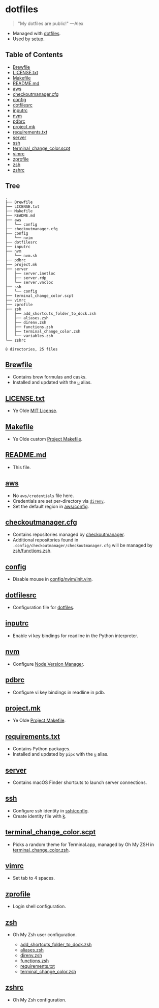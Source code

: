 # dotfiles

> "My dotfiles are public!" —Alex

- Managed with [dotfiles](https://github.com/jbernard/dotfiles).
- Used by [setup](https://github.com/aclark4life/setup).

## Table of Contents
- [Brewfile](#brewfile)
- [LICENSE.txt](#licensetxt)
- [Makefile](#makefile)
- [README.md](#readmemd)
- [aws](#aws)
- [checkoutmanager.cfg](#checkoutmanagercfg)
- [config](#config)
- [dotfilesrc](#dotfilesrc)
- [inputrc](#inputrc)
- [nvm](#nvm)
- [pdbrc](#pdbrc)
- [project.mk](#projectmk)
- [requirements.txt](#requirementstxt)
- [server](#server)
- [ssh](#ssh)
- [terminal_change_color.scpt](#terminal_change_colorscpt)
- [vimrc](#vimrc)
- [zprofile](#zprofile)
- [zsh](#zsh)
- [zshrc](#zshrc)

## Tree

```
.
├── Brewfile
├── LICENSE.txt
├── Makefile
├── README.md
├── aws
│   └── config
├── checkoutmanager.cfg
├── config
│   └── nvim
├── dotfilesrc
├── inputrc
├── nvm
│   └── nvm.sh
├── pdbrc
├── project.mk
├── server
│   ├── server.inetloc
│   ├── server.rdp
│   └── server.vncloc
├── ssh
│   └── config
├── terminal_change_color.scpt
├── vimrc
├── zprofile
├── zsh
│   ├── add_shortcuts_folder_to_dock.zsh
│   ├── aliases.zsh
│   ├── direnv.zsh
│   ├── functions.zsh
│   ├── terminal_change_color.zsh
│   └── variables.zsh
└── zshrc

8 directories, 25 files
```

## [Brewfile](https://github.com/aclark4life/dotfiles/blob/main/Brewfile)

- Contains brew formulas and casks.
- Installed and updated with the [`u`](https://github.com/aclark4life/dotfiles/blob/main/zsh/aliases.zsh#L13-L20) alias.

## [LICENSE.txt](https://github.com/aclark4life/dotfiles/blob/main/LICENSE.txt)

- Ye Olde [MIT License](https://opensource.org/license/mit).

## [Makefile](https://github.com/aclark4life/dotfiles/blob/main/Makefile)

- Ye Olde custom [Project Makefile](https://github.com/aclark4life/project-makefile).

## [README.md](https://github.com/aclark4life/dotfiles/blob/main/README.md)

- This file.

## [aws](https://github.com/aclark4life/dotfiles/blob/main/aws)

- No `aws/credentials` file here.
- Credentials are set per-directory via [`direnv`](https://github.com/aclark4life/dotfiles/blob/main/zsh/direnv.zsh#L15-L37).
- Set the default region in [aws/config](https://github.com/aclark4life/dotfiles/blob/main/aws/config).

## [checkoutmanager.cfg](https://github.com/aclark4life/dotfiles/blob/main/checkoutmanager.cfg)

- Contains repositories managed by [checkoutmanager](https://github.com/reinout/checkoutmanager).
- Additional repositories found in `.config/checkoutmanager/checkoutmanager.cfg` will be managed by [zsh/functions.zsh](https://github.com/aclark4life/dotfiles/blob/main/zsh/functions.zsh#L1-L18).

## [config](https://github.com/aclark4life/dotfiles/blob/main/config)

- Disable mouse in [config/nvim/init.vim](https://github.com/aclark4life/dotfiles/blob/main/config/nvim/init.vim).

## [dotfilesrc](https://github.com/aclark4life/dotfiles/blob/main/dotfilesrc)

- Configuration file for [dotfiles](https://github.com/jbernard/dotfiles).

## [inputrc](https://github.com/aclark4life/dotfiles/blob/main/inputrc)

- Enable vi key bindings for readline in the Python interpreter.

## [nvm](https://github.com/aclark4life/dotfiles/blob/main/nvm)

- Configure [Node Version Manager](https://github.com/nvm-sh/nvm).

## [pdbrc](https://github.com/aclark4life/dotfiles/blob/main/pdbrc)

- Configure vi key bindings in readline in pdb.

## [project.mk](https://github.com/aclark4life/dotfiles/blob/main/project.mk)

- Ye Olde [Project Makefile](https://github.com/aclark4life/project-makefile).

## [requirements.txt](https://github.com/aclark4life/dotfiles/blob/main/requirements.txt)

- Contains Python packages.
- Installed and updated by `pipx` with the [`u`](https://github.com/aclark4life/dotfiles/blob/main/zsh/aliases.zsh#L13-L20) alias.

## [server](https://github.com/aclark4life/dotfiles/blob/main/server)

- Contains macOS Finder shortcuts to launch server connections.

## [ssh](https://github.com/aclark4life/dotfiles/blob/main/ssh)

- Configure ssh identity in [ssh/config](https://github.com/aclark4life/dotfiles/blob/main/ssh/config).
- Create identity file with [k](https://github.com/aclark4life/dotfiles/blob/main/zsh/aliases.zsh#L3).

## [terminal_change_color.scpt](https://github.com/aclark4life/dotfiles/blob/main/terminal_change_color.scpt)

- Picks a random theme for Terminal.app, managed by Oh My ZSH in [terminal_change_color.zsh](https://github.com/aclark4life/dotfiles/blob/main/zsh/terminal_change_color.zsh).

## [vimrc](https://github.com/aclark4life/dotfiles/blob/main/vimrc)

- Set tab to 4 spaces.

## [zprofile](https://github.com/aclark4life/dotfiles/blob/main/zprofile)

- Login shell configuration.

## [zsh](https://github.com/aclark4life/dotfiles/blob/main/zsh)

- Oh My Zsh user configuration.

    - [add_shortcuts_folder_to_dock.zsh](https://github.com/aclark4life/dotfiles/blob/main/zsh/add_shortcuts_folder_to_dock.zsh)
    - [aliases.zsh](https://github.com/aclark4life/dotfiles/blob/main/zsh/aliases.zsh)
    - [direnv.zsh](https://github.com/aclark4life/dotfiles/blob/main/zsh/direnv.zsh)
    - [functions.zsh](https://github.com/aclark4life/dotfiles/blob/main/zsh/functions.zsh)
    - [requirements.txt](https://github.com/aclark4life/dotfiles/blob/main/zsh/requirements.txt)
    - [terminal_change_color.zsh](https://github.com/aclark4life/dotfiles/blob/main/zsh/terminal_change_color.zsh)

## [zshrc](https://github.com/aclark4life/dotfiles/blob/main/zshrc)

- Oh My Zsh configuration.
